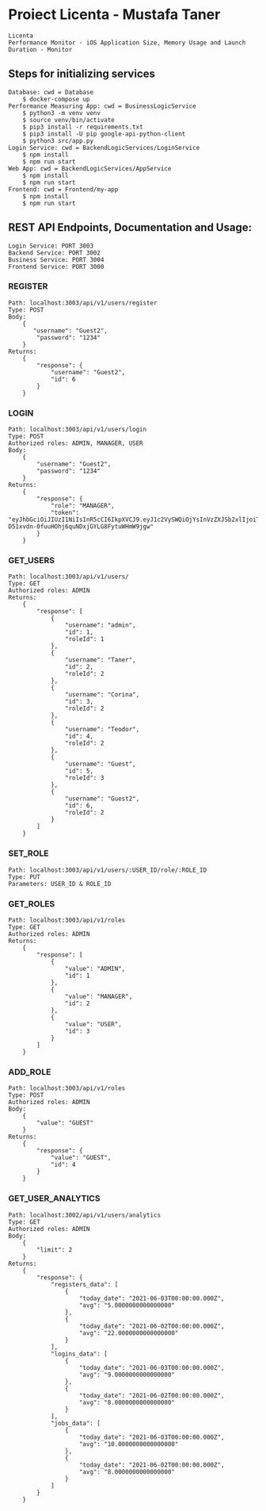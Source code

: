 # Proiect Licenta - Mustafa Taner
    Licenta
    Performance Monitor - iOS Application Size, Memory Usage and Launch Duration - Monitor
    


## Steps for initializing services
    Database: cwd = Database
        $ docker-compose up
    Performance Measuring App: cwd = BusinessLogicService
        $ python3 -m venv venv
        $ source venv/bin/activate
        $ pip3 install -r requirements.txt
        $ pip3 install -U pip google-api-python-client
        $ python3 src/app.py
    Login Service: cwd = BackendLogicServices/LoginService
        $ npm install
        $ npm run start
    Web App: cwd = BackendLogicServices/AppService
        $ npm install
        $ npm run start
    Frontend: cwd = Frontend/my-app
        $ npm install
        $ npm run start
    
## REST API Endpoints, Documentation and Usage:
    Login Service: PORT 3003
    Backend Service: PORT 3002
    Business Service: PORT 3004
    Frontend Service: PORT 3000

### REGISTER
    Path: localhost:3003/api/v1/users/register
    Type: POST
    Body:
        {
           "username": "Guest2",
            "password": "1234"
        }
    Returns:
        {
            "response": {
                "username": "Guest2",
                "id": 6
            }
        }
    
### LOGIN
    Path: localhost:3003/api/v1/users/login
    Type: POST
    Authorized roles: ADMIN, MANAGER, USER
    Body:
        {
            "username": "Guest2",
            "password": "1234"
        }
    Returns:
        {
            "response": {
                "role": "MANAGER",
                "token": "eyJhbGciOiJIUzI1NiIsInR5cCI6IkpXVCJ9.eyJ1c2VySWQiOjYsInVzZXJSb2xlIjoiTUFOQUdFUiIsImlhdCI6MTYyMTc1Mzk2MSwiYXVkIjoicHcgY2xpZW50IiwiaXNzIjoicHcgYmFja2VuZCIsInN1YiI6InB3In0.Ii-D51xvdn-0fuuHOhj6quNDxjGYLG8FytuWHmW9jgw"
            }
        }

### GET_USERS
    Path: localhost:3003/api/v1/users/
    Type: GET
    Authorized roles: ADMIN
    Returns:
        {
            "response": [
                {
                    "username": "admin",
                    "id": 1,
                    "roleId": 1
                },
                {
                    "username": "Taner",
                    "id": 2,
                    "roleId": 2
                },
                {
                    "username": "Corina",
                    "id": 3,
                    "roleId": 2
                },
                {
                    "username": "Teodor",
                    "id": 4,
                    "roleId": 2
                },
                {
                    "username": "Guest",
                    "id": 5,
                    "roleId": 3
                },
                {
                    "username": "Guest2",
                    "id": 6,
                    "roleId": 2
                }
            ]
        }
    
### SET_ROLE
    Path: localhost:3003/api/v1/users/:USER_ID/role/:ROLE_ID
    Type: PUT
    Parameters: USER_ID & ROLE_ID

### GET_ROLES    
    Path: localhost:3003/api/v1/roles
    Type: GET
    Authorized roles: ADMIN
    Returns:
        {
            "response": [
                {
                    "value": "ADMIN",
                    "id": 1
                },
                {
                    "value": "MANAGER",
                    "id": 2
                },
                {
                    "value": "USER",
                    "id": 3
                }
            ]
        }
    
### ADD_ROLE
    Path: localhost:3003/api/v1/roles
    Type: POST
    Authorized roles: ADMIN
    Body:
        {
            "value": "GUEST"
        }
    Returns:
        {
            "response": {
                "value": "GUEST",
                "id": 4
            }
        }

### GET_USER_ANALYTICS
    Path: localhost:3002/api/v1/users/analytics
    Type: GET
    Authorized roles: ADMIN
    Body:
        {
            "limit": 2
        }
    Returns:
        {
            "response": {
                "registers_data": [
                    {
                        "today_date": "2021-06-03T00:00:00.000Z",
                        "avg": "5.0000000000000000"
                    },
                    {
                        "today_date": "2021-06-02T00:00:00.000Z",
                        "avg": "22.0000000000000000"
                    }
                ],
                "logins_data": [
                    {
                        "today_date": "2021-06-03T00:00:00.000Z",
                        "avg": "9.0000000000000000"
                    },
                    {
                        "today_date": "2021-06-02T00:00:00.000Z",
                        "avg": "8.0000000000000000"
                    }
                ],
                "jobs_data": [
                    {
                        "today_date": "2021-06-03T00:00:00.000Z",
                        "avg": "10.0000000000000000"
                    },
                    {
                        "today_date": "2021-06-02T00:00:00.000Z",
                        "avg": "8.0000000000000000"
                    }
                ]
            }
        }
